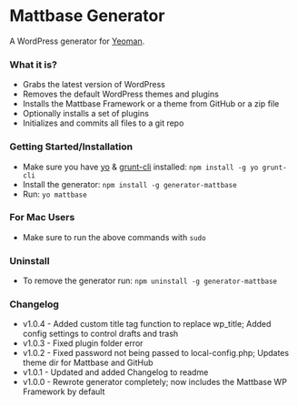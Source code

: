 # Mattbase Generator

A WordPress generator for [Yeoman](http://yeoman.io).

### What it is?
- Grabs the latest version of WordPress
- Removes the default WordPress themes and plugins
- Installs the Mattbase Framework or a theme from GitHub or a zip file
- Optionally installs a set of plugins
- Initializes and commits all files to a git repo

### Getting Started/Installation
- Make sure you have [yo](https://github.com/yeoman/yo) & [grunt-cli](http://gruntjs.com/getting-started) installed:
    `npm install -g yo grunt-cli`
- Install the generator: `npm install -g generator-mattbase`
- Run: `yo mattbase`

### For Mac Users
- Make sure to run the above commands with `sudo`

### Uninstall
- To remove the generator run: `npm uninstall -g generator-mattbase`

### Changelog
- v1.0.4 - Added custom title tag function to replace wp_title; Added config settings to control drafts and trash
- v1.0.3 - Fixed plugin folder error
- v1.0.2 - Fixed password not being passed to local-config.php; Updates theme dir for Mattbase and GitHub
- v1.0.1 - Updated and added Changelog to readme
- v1.0.0 - Rewrote generator completely; now includes the Mattbase WP Framework by default